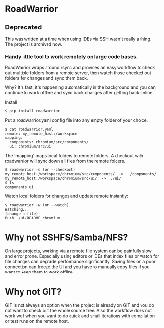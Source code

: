 # RoadWarrior

## Deprecated

This was written at a time when using IDEs via SSH wasn't really a thing. The project is archived now.

### Handy little tool to work remotely on large code bases.

RoadWarrior wraps around rsync and provides an easy workflow to check out multiple folders from a remote server, then watch those checked out folders for changes and sync them back.

Why? It's fast, it's happening automatically in the background and you can continue to work offline and sync back changes after getting back online.

Install

    $ pip install roadwarrior

Put a roadwarrior.yaml config file into any empty folder of your choice.

    $ cat roadwarrior.yaml
    remote: my_remote_host:/workspace
    mapping:
      components: chromium/src/components/
      ui: chromium/src/ui

The 'mapping' maps local folders to remote folders.
A checkout with roadwarrior will sync down all files from the remote folders.

    $ roadwarrior -c (or --checkout)
    my_remote_host:/workspace/chromium/src/components/  ->  ./components/
    my_remote_host:/workspace/chromium/src/ui/  ->  ./ui/
    $ ls
    components ui

Watch local folders for changes and update remote instantly:

    $ roadwarrior -w (or --watch)
    Watching...
    (change a file)
    Push ./ui/README.chromium

# Why not SSHFS/Samba/NFS?
On large projects, working via a remote file system can be painfully slow and error prone. Especially using editors or IDEs that index files or watch for file changes can degrade performance significantly.
Saving files on a poor connection can freeze the UI and you have to manually copy files if you want to keep them to work offline.

# Why not GIT?
GIT is not always an option when the project is already on GIT and you do not want to check out the whole source tree. Also the workflow does not work well when you want to do quick and small iterations with compilation or test runs on the remote host.
